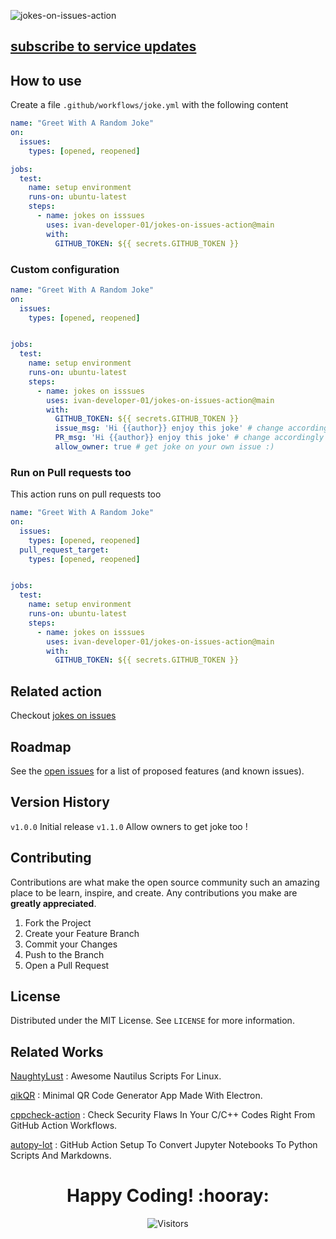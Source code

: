 ![jokes-on-issues-action](https://socialify.git.ci/ivan-developer-01/jokes-on-issues-action/image?description=1&descriptionEditable=Greet%20the%20issue%20raiser%20with%20a%20customizable%20message%20and%20a%20bonus%20programming%20joke%20&font=KoHo&forks=1&issues=1&language=1&owner=1&pattern=Brick%20Wall&pulls=1&stargazers=1&theme=Light)


<!-- ## [See demo](https://github.com/deep5050/jokes-on-issues-action/issues/1#issuecomment-728134188) -->
<!-- ![demo](https://user-images.githubusercontent.com/27947066/99762392-6812ae00-2b1e-11eb-9e7f-e2040ed0a843.png) -->

## [subscribe to service updates](https://github.com/deep5050/jokes-on-issues-action/issues/2)
## How to use

Create a file `.github/workflows/joke.yml` with the following content

```yaml
name: "Greet With A Random Joke"
on:
  issues:
    types: [opened, reopened]

jobs:
  test:
    name: setup environment
    runs-on: ubuntu-latest
    steps:
      - name: jokes on isssues
        uses: ivan-developer-01/jokes-on-issues-action@main
        with:
          GITHUB_TOKEN: ${{ secrets.GITHUB_TOKEN }}

```
### Custom configuration

```yaml
name: "Greet With A Random Joke"
on:
  issues:
    types: [opened, reopened]


jobs:
  test:
    name: setup environment
    runs-on: ubuntu-latest
    steps:
      - name: jokes on isssues
        uses: ivan-developer-01/jokes-on-issues-action@main
        with:
          GITHUB_TOKEN: ${{ secrets.GITHUB_TOKEN }}
          issue_msg: 'Hi {{author}} enjoy this joke' # change accordingly
          PR_msg: 'Hi {{author}} enjoy this joke' # change accordingly
          allow_owner: true # get joke on your own issue :)

```


### Run on Pull requests too

This action runs on pull requests too

```yaml
name: "Greet With A Random Joke"
on:
  issues:
    types: [opened, reopened]
  pull_request_target:
    types: [opened, reopened]


jobs:
  test:
    name: setup environment
    runs-on: ubuntu-latest
    steps:
      - name: jokes on isssues
        uses: ivan-developer-01/jokes-on-issues-action@main
        with:
          GITHUB_TOKEN: ${{ secrets.GITHUB_TOKEN }}

```


## Related action

Checkout [jokes on issues ](https://github.com/deep5050/MastJokeMara)

<!-- ROADMAP -->
## Roadmap

See the [open issues](https://github.com/ivan-developer-01/jokes-on-issues-action/issues) for a list of proposed features (and known issues).


## Version History

`v1.0.0` Initial release
`v1.1.0` Allow owners to get joke too !


<!-- CONTRIBUTING -->
## Contributing

Contributions are what make the open source community such an amazing place to be learn, inspire, and create. Any contributions you make are **greatly appreciated**.

1. Fork the Project
2. Create your Feature Branch 
3. Commit your Changes 
4. Push to the Branch 
5. Open a Pull Request


<!-- ## Support

All Kinds Of Supports Are Welcome :raised_hands:! The Most Basic Way To Show Your Support Is To Star :star2: The Project, Or To Raise Issues :speech_balloon: You Can Also Support This Project By [**becoming a sponsor on GitHub**](https://github.com/sponsors/deep5050) :clap: Or By Making A [**Paypal**](https://paypal.me/deep5050) Donation :) -->

<!-- LICENSE -->
## License

Distributed under the MIT License. See `LICENSE` for more information.



<!-- CONTACT -->
<!-- ## Contact

Dipankar Pal - dipankarpal5050@gmail.com -->



## Related Works
[NaughtyLust](https://github.com/deep5050/NaughtyLust) : Awesome Nautilus Scripts For Linux.

[qikQR](https://github.com/deep5050/qikQR) : Minimal QR Code Generator App Made With Electron.

[cppcheck-action](https://github.com/deep5050/cppcheck-action) : Check Security Flaws In Your C/C++ Codes Right From GitHub Action Workflows.

[autopy-lot](https://github.com/deep5050/autopy-lot) : GitHub Action Setup To Convert Jupyter Notebooks To Python Scripts And Markdowns.

<div align=center>
<h1 align=center>Happy Coding! :hooray:</h2>
  
<p align=center><img align=center  src="https://visitor-badge.laobi.icu/badge?page_id=ivan-developer-01.jokes-on-issues-action" alt="Visitors">  </p>

</div>
